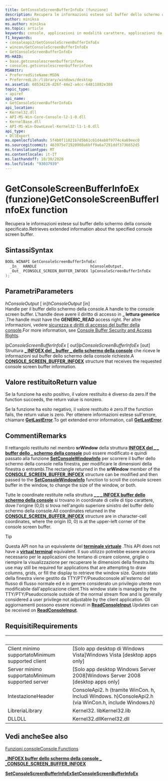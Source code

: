 ```yaml
---
title: GetConsoleScreenBufferInfoEx (funzione)
description: Recupera le informazioni estese sul buffer dello schermo della console specificato.
author: miniksa
ms.author: miniksa
ms.topic: article
keywords: console, applicazioni in modalità carattere, applicazioni da riga di comando, applicazioni di terminale, api della console
f1_keywords:
- consoleapi2/GetConsoleScreenBufferInfoEx
- wincon/GetConsoleScreenBufferInfoEx
- GetConsoleScreenBufferInfoEx
MS-HAID:
- base.getconsolescreenbufferinfoex
- consoles.getconsolescreenbufferinfoex
MSHAttr:
- PreferredSiteName:MSDN
- PreferredLib:/library/windows/desktop
ms.assetid: 60534226-d26f-44e2-a4cc-64811882e308
topic_type:
- apiref
api_name:
- GetConsoleScreenBufferInfoEx
api_location:
- Kernel32.dll
- API-MS-Win-Core-Console-l2-1-0.dll
- KernelBase.dll
- API-MS-Win-DownLevel-Kernel32-l1-1-0.dll
api_type:
- DllExport
ms.openlocfilehash: 5f4b0f11821b7d5b61c61d4ab8f9774c4a69eec0
ms.sourcegitcommit: 463975e71920908a6bff9a6a7291ddf3736652d5
ms.translationtype: MT
ms.contentlocale: it-IT
ms.lasthandoff: 10/30/2020
ms.locfileid: "93037939"
---
```

# <a name="getconsolescreenbufferinfoex-function"></a><span data-ttu-id="4199a-104">GetConsoleScreenBufferInfoEx (funzione)</span><span class="sxs-lookup"><span data-stu-id="4199a-104">GetConsoleScreenBufferInfoEx function</span></span>

<span data-ttu-id="4199a-105">Recupera le informazioni estese sul buffer dello schermo della console specificato.</span><span class="sxs-lookup"><span data-stu-id="4199a-105">Retrieves extended information about the specified console screen buffer.</span></span>

## <a name="syntax"></a><span data-ttu-id="4199a-106">Sintassi</span><span class="sxs-lookup"><span data-stu-id="4199a-106">Syntax</span></span>

```C
BOOL WINAPI GetConsoleScreenBufferInfoEx(
  _In_  HANDLE                        hConsoleOutput,
  _Out_ PCONSOLE_SCREEN_BUFFER_INFOEX lpConsoleScreenBufferInfoEx
);
```

## <a name="parameters"></a><span data-ttu-id="4199a-107">Parametri</span><span class="sxs-lookup"><span data-stu-id="4199a-107">Parameters</span></span>

<span data-ttu-id="4199a-108">*hConsoleOutput* \[ in\]</span><span class="sxs-lookup"><span data-stu-id="4199a-108">*hConsoleOutput* \[in\]</span></span>  
<span data-ttu-id="4199a-109">Handle per il buffer dello schermo della console.</span><span class="sxs-lookup"><span data-stu-id="4199a-109">A handle to the console screen buffer.</span></span> <span data-ttu-id="4199a-110">L'handle deve avere il diritto di accesso in **\_ lettura generico** .</span><span class="sxs-lookup"><span data-stu-id="4199a-110">The handle must have the **GENERIC\_READ** access right.</span></span> <span data-ttu-id="4199a-111">Per altre informazioni, vedere [sicurezza e diritti di accesso del buffer della console](console-buffer-security-and-access-rights.md).</span><span class="sxs-lookup"><span data-stu-id="4199a-111">For more information, see [Console Buffer Security and Access Rights](console-buffer-security-and-access-rights.md).</span></span>

<span data-ttu-id="4199a-112">*lpConsoleScreenBufferInfoEx* \[ out\]</span><span class="sxs-lookup"><span data-stu-id="4199a-112">*lpConsoleScreenBufferInfoEx* \[out\]</span></span>  
<span data-ttu-id="4199a-113">Struttura [**\_ INFOEX del \_ buffer \_ dello schermo della console**](console-screen-buffer-infoex.md) che riceve le informazioni sul buffer dello schermo della console richieste.</span><span class="sxs-lookup"><span data-stu-id="4199a-113">A [**CONSOLE\_SCREEN\_BUFFER\_INFOEX**](console-screen-buffer-infoex.md) structure that receives the requested console screen buffer information.</span></span>

## <a name="return-value"></a><span data-ttu-id="4199a-114">Valore restituito</span><span class="sxs-lookup"><span data-stu-id="4199a-114">Return value</span></span>

<span data-ttu-id="4199a-115">Se la funzione ha esito positivo, il valore restituito è diverso da zero.</span><span class="sxs-lookup"><span data-stu-id="4199a-115">If the function succeeds, the return value is nonzero.</span></span>

<span data-ttu-id="4199a-116">Se la funzione ha esito negativo, il valore restituito è zero.</span><span class="sxs-lookup"><span data-stu-id="4199a-116">If the function fails, the return value is zero.</span></span> <span data-ttu-id="4199a-117">Per ottenere informazioni estese sull'errore, chiamare [**GetLastError**](https://msdn.microsoft.com/library/windows/desktop/ms679360).</span><span class="sxs-lookup"><span data-stu-id="4199a-117">To get extended error information, call [**GetLastError**](https://msdn.microsoft.com/library/windows/desktop/ms679360).</span></span>

## <a name="remarks"></a><span data-ttu-id="4199a-118">Commenti</span><span class="sxs-lookup"><span data-stu-id="4199a-118">Remarks</span></span>

<span data-ttu-id="4199a-119">Il rettangolo restituito nel membro **srWindow** della struttura [**INFOEX del \_ \_ buffer dello \_ schermo della console**](console-screen-buffer-infoex.md) può essere modificato e quindi passato alla funzione [**SetConsoleWindowInfo**](setconsolewindowinfo.md) per scorrere il buffer dello schermo della console nella finestra, per modificare le dimensioni della finestra o entrambi.</span><span class="sxs-lookup"><span data-stu-id="4199a-119">The rectangle returned in the **srWindow** member of the [**CONSOLE\_SCREEN\_BUFFER\_INFOEX**](console-screen-buffer-infoex.md) structure can be modified and then passed to the [**SetConsoleWindowInfo**](setconsolewindowinfo.md) function to scroll the console screen buffer in the window, to change the size of the window, or both.</span></span>

<span data-ttu-id="4199a-120">Tutte le coordinate restituite nella struttura [**\_ \_ \_ INFOEX buffer dello schermo della console**](console-screen-buffer-infoex.md) si trovano in coordinate di celle di tipo carattere, dove l'origine (0,0) si trova nell'angolo superiore sinistro del buffer dello schermo della console.</span><span class="sxs-lookup"><span data-stu-id="4199a-120">All coordinates returned in the [**CONSOLE\_SCREEN\_BUFFER\_INFOEX**](console-screen-buffer-infoex.md) structure are in character-cell coordinates, where the origin (0, 0) is at the upper-left corner of the console screen buffer.</span></span>

> [!TIP]
> <span data-ttu-id="4199a-121">Questa API non ha un equivalente del **[terminale virtuale](console-virtual-terminal-sequences.md)** .</span><span class="sxs-lookup"><span data-stu-id="4199a-121">This API does not have a **[virtual terminal](console-virtual-terminal-sequences.md)** equivalent.</span></span> <span data-ttu-id="4199a-122">Il suo utilizzo potrebbe essere ancora necessario per le applicazioni che tentano di creare colonne, griglie o riempire la visualizzazione per recuperare le dimensioni della finestra.</span><span class="sxs-lookup"><span data-stu-id="4199a-122">Its use may still be required for applications that are attempting to draw columns, grids, or fill the display to retrieve the window size.</span></span> <span data-ttu-id="4199a-123">Questo stato della finestra viene gestito da TTY/PTY/Pseudoconsole all'esterno del flusso di flusso normale ed è in genere considerato un privilegio utente non modificabile dall'applicazione client.</span><span class="sxs-lookup"><span data-stu-id="4199a-123">This window state is managed by the TTY/PTY/Pseudoconsole outside of the normal stream flow and is generally considered a user privilege not adjustable by the client application.</span></span> <span data-ttu-id="4199a-124">Gli aggiornamenti possono essere ricevuti in [**ReadConsoleInput**](readconsoleinput.md).</span><span class="sxs-lookup"><span data-stu-id="4199a-124">Updates can be received on [**ReadConsoleInput**](readconsoleinput.md).</span></span>

## <a name="requirements"></a><span data-ttu-id="4199a-125">Requisiti</span><span class="sxs-lookup"><span data-stu-id="4199a-125">Requirements</span></span>

| &nbsp; | &nbsp; |
|-|-|
| <span data-ttu-id="4199a-126">Client minimo supportato</span><span class="sxs-lookup"><span data-stu-id="4199a-126">Minimum supported client</span></span> | <span data-ttu-id="4199a-127">\[Solo app desktop di Windows Vista\]</span><span class="sxs-lookup"><span data-stu-id="4199a-127">Windows Vista \[desktop apps only\]</span></span> |
| <span data-ttu-id="4199a-128">Server minimo supportato</span><span class="sxs-lookup"><span data-stu-id="4199a-128">Minimum supported server</span></span> | <span data-ttu-id="4199a-129">\[Solo app desktop Windows Server 2008\]</span><span class="sxs-lookup"><span data-stu-id="4199a-129">Windows Server 2008 \[desktop apps only\]</span></span> |
| <span data-ttu-id="4199a-130">Intestazione</span><span class="sxs-lookup"><span data-stu-id="4199a-130">Header</span></span> | <span data-ttu-id="4199a-131">ConsoleApi2. h (tramite WinCon. h, Includi Windows. h)</span><span class="sxs-lookup"><span data-stu-id="4199a-131">ConsoleApi2.h (via WinCon.h, include Windows.h)</span></span> |
| <span data-ttu-id="4199a-132">Libreria</span><span class="sxs-lookup"><span data-stu-id="4199a-132">Library</span></span> | <span data-ttu-id="4199a-133">Kernel32. lib</span><span class="sxs-lookup"><span data-stu-id="4199a-133">Kernel32.lib</span></span> |
| <span data-ttu-id="4199a-134">DLL</span><span class="sxs-lookup"><span data-stu-id="4199a-134">DLL</span></span> | <span data-ttu-id="4199a-135">Kernel32.dll</span><span class="sxs-lookup"><span data-stu-id="4199a-135">Kernel32.dll</span></span> |

## <a name="see-also"></a><span data-ttu-id="4199a-136">Vedi anche</span><span class="sxs-lookup"><span data-stu-id="4199a-136">See also</span></span>

[<span data-ttu-id="4199a-137">Funzioni console</span><span class="sxs-lookup"><span data-stu-id="4199a-137">Console Functions</span></span>](console-functions.md)

[<span data-ttu-id="4199a-138">**\_INFOEX buffer dello schermo della console \_ \_**</span><span class="sxs-lookup"><span data-stu-id="4199a-138">**CONSOLE\_SCREEN\_BUFFER\_INFOEX**</span></span>](console-screen-buffer-infoex.md)

[<span data-ttu-id="4199a-139">**SetConsoleScreenBufferInfoEx**</span><span class="sxs-lookup"><span data-stu-id="4199a-139">**SetConsoleScreenBufferInfoEx**</span></span>](setconsolescreenbufferinfoex.md)
